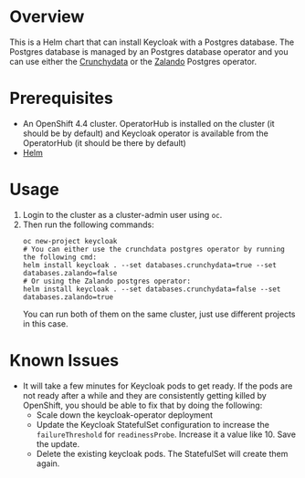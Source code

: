 # Overview

This is a Helm chart that can install Keycloak with a Postgres database. The Postgres database is managed by an Postgres database operator and you can use either the [Crunchydata](https://github.com/CrunchyData/postgres-operator) or the [Zalando](https://github.com/zalando/postgres-operator) Postgres operator.

# Prerequisites

* An OpenShift 4.4 cluster. OperatorHub is installed on the cluster (it should be by default) and Keycloak operator is available from the OperatorHub (it should be there by default)
* [Helm](https://helm.sh/)

# Usage

1. Login to the cluster as a cluster-admin user using `oc`.
2. Then run the following commands:
   ```
   oc new-project keycloak
   # You can either use the crunchdata postgres operator by running the following cmd:
   helm install keycloak . --set databases.crunchydata=true --set databases.zalando=false
   # Or using the Zalando postgres operator:
   helm install keycloak . --set databases.crunchydata=false --set databases.zalando=true
   ```
   You can run both of them on the same cluster, just use different projects in this case.

# Known Issues

* It will take a few minutes for Keycloak pods to get ready. If the pods are not ready after a while and they are consistently getting killed by OpenShift, you should be able to fix that by doing the following:
  * Scale down the keycloak-operator deployment
  * Update the Keycloak StatefulSet configuration to increase the `failureThreshold` for `readinessProbe`. Increase it a value like 10. Save the update.
  * Delete the existing keycloak pods. The StatefulSet will create them again.

